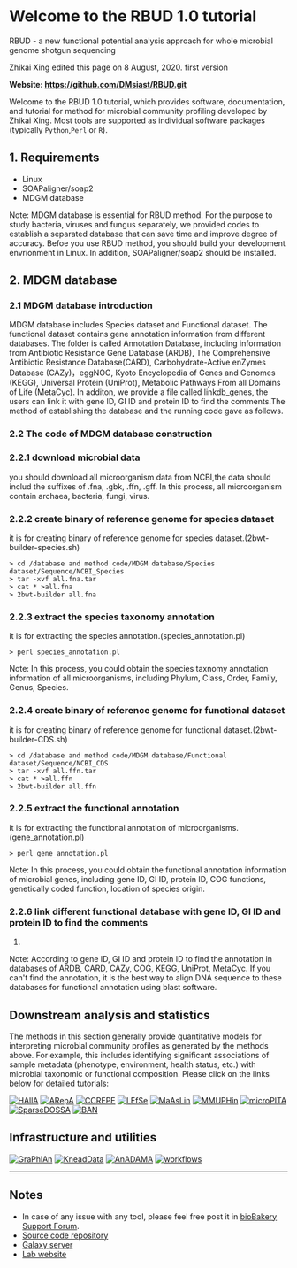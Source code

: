 **Welcome to the RBUD 1.0 tutorial**
===========================================
RBUD - a new functional potential analysis approach for whole microbial genome shotgun sequencing

Zhikai Xing edited this page on 8 August, 2020. first version

**Website: https://github.com/DMsiast/RBUD.git**

Welcome to the RBUD 1.0 tutorial, which provides
software, documentation, and tutorial for method for microbial
community profiling developed by Zhikai Xing. Most tools are supported
as individual software packages (typically `Python`,`Perl` or `R`). 

## **1. Requirements**

- Linux
- SOAPaligner/soap2
- MDGM database

Note: MDGM database is essential for RBUD method. For the purpose to study bacteria, viruses and fungus separately, we provided codes to establish a separated database that can save time and improve degree of accuracy. Befoe you use RBUD method, you should build your development envrionment in Linux. In addition, SOAPaligner/soap2 should be installed. 

## **2. MDGM database** 

### **2.1 MDGM database introduction**

MDGM database includes Species dataset and Functional dataset. The functional dataset contains gene annotation information from different databases. The folder is called Annotation Database, including information from Antibiotic Resistance Gene Database (ARDB), The Comprehensive Antibiotic Resistance Database(CARD), Carbohydrate-Active enZymes Database (CAZy)，eggNOG, Kyoto Encyclopedia of Genes and Genomes (KEGG), Universal Protein (UniProt), Metabolic Pathways From all Domains of Life (MetaCyc). In additon, we provide a file called linkdb_genes, the users can link it with gene ID, GI ID and protein ID to find the comments.The method of establishing the database and the running code gave as follows.

### **2.2 The code of MDGM database construction**

### **2.2.1 download microbial data**

you should download all microorganism data from NCBI,the data should includ the suffixes of .fna, .gbk, .ffn, .gff. In this process, all microorganism contain archaea, bacteria, fungi, virus.

### **2.2.2 create binary of reference genome for species dataset**

it is for creating binary of reference genome for species dataset.(2bwt-builder-species.sh)

	> cd /database and method code/MDGM database/Species dataset/Sequence/NCBI_Species
	> tar -xvf all.fna.tar
	> cat * >all.fna
	> 2bwt-builder all.fna

### **2.2.3 extract the species taxonomy annotation**

it is for extracting the species annotation.(species_annotation.pl)

	> perl species_annotation.pl
Note: In this process, you could obtain the species taxnomy annotation information of all microorganisms, including Phylum, Class, Order, Family, Genus, Species.

### **2.2.4 create binary of reference genome for functional dataset**

it is for creating binary of reference genome for functional dataset.(2bwt-builder-CDS.sh)

	> cd /database and method code/MDGM database/Functional dataset/Sequence/NCBI_CDS
	> tar -xvf all.ffn.tar
	> cat * >all.ffn
	> 2bwt-builder all.ffn
	
### **2.2.5 extract the functional annotation**

it is for extracting the functional annotation of microorganisms.(gene_annotation.pl)

	> perl gene_annotation.pl
Note: In this process, you could obtain the functional annotation information of microbial genes, including gene ID, GI ID, protein ID, COG functions, genetically coded function, location of species origin.

### **2.2.6 link different functional database with gene ID, GI ID and protein ID to find the comments**

1. 

Note: According to gene ID, GI ID and protein ID to find the annotation in databases of ARDB, CARD, CAZy, COG, KEGG, UniProt, MetaCyc. If you can't find the annotation, it is the best way to align DNA sequence to these databases for functional annotation using blast software.

## **Downstream analysis and statistics**

The methods in this section generally provide quantitative models for
interpreting microbial community profiles as generated by the methods
above. For example, this includes identifying significant associations
of sample metadata (phenotype, environment, health status, etc.) with
microbial taxonomic or functional composition. Please click on the links
below for detailed tutorials:

[![HAllA](https://github.com/biobakery/biobakery/blob/master/images/2517623131-HAllA.png)](https://github.com/biobakery/biobakery/wiki/halla) [![ARepA](https://github.com/biobakery/biobakery/blob/master/images/4142907121-ARepA.png)](http://huttenhower.sph.harvard.edu/arepa/tutorial) [![CCREPE](https://github.com/biobakery/biobakery/blob/master/images/3539496555-CCREPE.png)](https://github.com/biobakery/biobakery/wiki/ccrepe) [![LEfSe](https://github.com/biobakery/biobakery/blob/master/images/2196154061-LEfSe.png)](https://github.com/biobakery/biobakery/wiki/lefse) [![MaAsLin](https://github.com/biobakery/biobakery/blob/master/images/2350879162-MaAsLin.png)](https://github.com/biobakery/biobakery/wiki/maaslin2) [![MMUPHin](https://github.com/biobakery/biobakery/blob/master/images/2357044001-MMUPHin_alt.png)](https://bioconductor.org/packages/release/bioc/vignettes/MMUPHin/inst/doc/MMUPHin.html) [![microPITA](https://github.com/biobakery/biobakery/blob/master/images/255233476-MicroPITA.png)](https://github.com/biobakery/biobakery/wiki/micropita) [![SparseDOSSA](https://github.com/biobakery/biobakery/blob/master/images/3488299857-SparseDOSSA.png)](https://github.com/biobakery/biobakery/wiki/SparseDOSSA) [![BAN](https://github.com/biobakery/biobakery/blob/master/images/1871766089-BAnOCC.png)](https://github.com/biobakery/biobakery/wiki/banocc)

## **Infrastructure and utilities**

[![GraPhlAn](https://github.com/biobakery/biobakery/blob/master/images/3212034723-GraPhlAn.png)](https://github.com/biobakery/biobakery/wiki/graphlan) [![KneadData](https://github.com/biobakery/biobakery/blob/master/images/3968267398-KneadData.png)](https://github.com/biobakery/biobakery/wiki/kneaddata) [![AnADAMA](https://github.com/biobakery/biobakery/blob/master/images/1668386270-AnADAMA.png)](https://github.com/biobakery/biobakery/wiki/anadama2) [![workflows](https://github.com/biobakery/biobakery/blob/master/images/3531676205-workflows.png)](https://github.com/biobakery/biobakery/wiki/biobakery_workflows)

------------------------------------------------------------------------

Notes
-----

-   In case of any issue with any tool, please feel free post it
    in [bioBakery Support Forum](http://forum.biobakery.org/).
-   [Source code repository](https://github.com/biobakery)
-   [Galaxy server](http://huttenhower.sph.harvard.edu/galaxy)
-   [Lab website](https://huttenhower.sph.harvard.edu)

